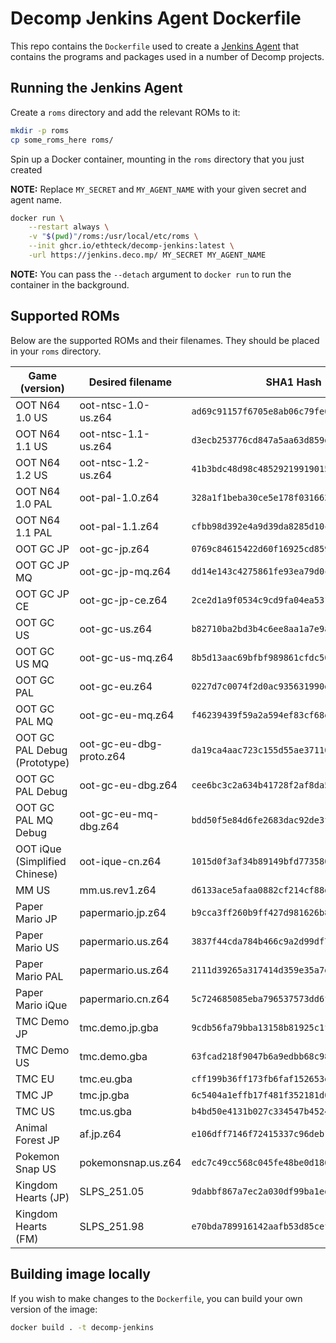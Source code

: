 # Decomp Jenkins Agent Dockerfile

This repo contains the `Dockerfile` used to create a [Jenkins Agent](https://www.jenkins.io/doc/book/using/using-agents/) that contains the programs and packages used in a number of Decomp projects.

## Running the Jenkins Agent

Create a `roms` directory and add the relevant ROMs to it:

```sh
mkdir -p roms
cp some_roms_here roms/
```

Spin up a Docker container, mounting in the `roms` directory that you just created

**NOTE:** Replace `MY_SECRET` and `MY_AGENT_NAME` with your given secret and agent name.

```sh
docker run \
    --restart always \
    -v "$(pwd)"/roms:/usr/local/etc/roms \
    --init ghcr.io/ethteck/decomp-jenkins:latest \
    -url https://jenkins.deco.mp/ MY_SECRET MY_AGENT_NAME
```

**NOTE:** You can pass the `--detach` argument to `docker run` to run the container in the background.

## Supported ROMs

Below are the supported ROMs and their filenames. They should be placed in your `roms` directory.

| Game (version)                | Desired filename        | SHA1 Hash                                  |
| ----------------------------- | ----------------------- | ------------------------------------------ |
| OOT N64 1.0 US                | oot-ntsc-1.0-us.z64     | `ad69c91157f6705e8ab06c79fe08aad47bb57ba7` |
| OOT N64 1.1 US                | oot-ntsc-1.1-us.z64     | `d3ecb253776cd847a5aa63d859d8c89a2f37b364` |
| OOT N64 1.2 US                | oot-ntsc-1.2-us.z64     | `41b3bdc48d98c48529219919015a1af22f5057c2` |
| OOT N64 1.0 PAL               | oot-pal-1.0.z64         | `328a1f1beba30ce5e178f031662019eb32c5f3b5` |
| OOT N64 1.1 PAL               | oot-pal-1.1.z64         | `cfbb98d392e4a9d39da8285d10cbef3974c2f012` |
| OOT GC JP                     | oot-gc-jp.z64           | `0769c84615422d60f16925cd859593cdfa597f84` |
| OOT GC JP MQ                  | oot-gc-jp-mq.z64        | `dd14e143c4275861fe93ea79d0c02e36ae8c6c2f` |
| OOT GC JP CE                  | oot-gc-jp-ce.z64        | `2ce2d1a9f0534c9cd9fa04ea5317b80da21e5e73` |
| OOT GC US                     | oot-gc-us.z64           | `b82710ba2bd3b4c6ee8aa1a7e9acf787dfc72e9b` |
| OOT GC US MQ                  | oot-gc-us-mq.z64        | `8b5d13aac69bfbf989861cfdc50b1d840945fc1d` |
| OOT GC PAL                    | oot-gc-eu.z64           | `0227d7c0074f2d0ac935631990da8ec5914597b4` |
| OOT GC PAL MQ                 | oot-gc-eu-mq.z64        | `f46239439f59a2a594ef83cf68ef65043b1bffe2` |
| OOT GC PAL Debug (Prototype)  | oot-gc-eu-dbg-proto.z64 | `da19ca4aac723c155d55ae371107b8462044e350` |
| OOT GC PAL Debug              | oot-gc-eu-dbg.z64       | `cee6bc3c2a634b41728f2af8da54d9bf8cc14099` |
| OOT GC PAL MQ Debug           | oot-gc-eu-mq-dbg.z64    | `bdd50f5e84d6fe2683dac92de3fd0485c06c1b51` |
| OOT iQue (Simplified Chinese) | oot-ique-cn.z64         | `1015d0f3af34b89149bfd773580bbc66466af54e` |
| MM US                         | mm.us.rev1.z64          | `d6133ace5afaa0882cf214cf88daba39e266c078` |
| Paper Mario JP                | papermario.jp.z64       | `b9cca3ff260b9ff427d981626b82f96de73586d3` |
| Paper Mario US                | papermario.us.z64       | `3837f44cda784b466c9a2d99df70d77c322b97a0` |
| Paper Mario PAL               | papermario.us.z64       | `2111d39265a317414d359e35a7d971c4dfa5f9e1` |
| Paper Mario iQue              | papermario.cn.z64       | `5c724685085eba796537573dd6f84aaddedc8582` |
| TMC Demo JP                   | tmc.demo.jp.gba         | `9cdb56fa79bba13158b81925c1f3641251326412` |
| TMC Demo US                   | tmc.demo.gba            | `63fcad218f9047b6a9edbb68c98bd0dec322d7a1` |
| TMC EU                        | tmc.eu.gba              | `cff199b36ff173fb6faf152653d1bccf87c26fb7` |
| TMC JP                        | tmc.jp.gba              | `6c5404a1effb17f481f352181d0f1c61a2765c5d` |
| TMC US                        | tmc.us.gba              | `b4bd50e4131b027c334547b4524e2dbbd4227130` |
| Animal Forest JP              | af.jp.z64               | `e106dff7146f72415337c96deb14f630e1580efb` |
| Pokemon Snap US               | pokemonsnap.us.z64      | `edc7c49cc568c045fe48be0d18011c30f393cbaf` |
| Kingdom Hearts (JP)           | SLPS_251.05             | `9dabbf867a7ec2a030df99ba1ed969f2deef0488` |
| Kingdom Hearts (FM)           | SLPS_251.98             | `e70bda789916142aafb53d85cef2e806b35ad8d8` |

## Building image locally

If you wish to make changes to the `Dockerfile`, you can build your own version of the image:

```sh
docker build . -t decomp-jenkins
```
